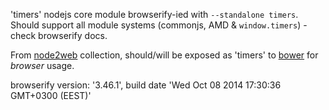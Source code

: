 'timers' nodejs core module browserify-ied with `--standalone timers`. Should support all module systems (commonjs, AMD & `window.timers`) - check browserify docs.

From [node2web](http://github.com/anodynos/node2web) collection,
should/will be exposed as 'timers' to [bower](http://bower.io) for *browser* usage.

browserify version: '3.46.1', build date 'Wed Oct 08 2014 17:30:36 GMT+0300 (EEST)'